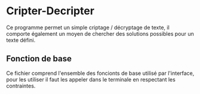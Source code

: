 # Cripter-Decripter

Ce programme permet un simple criptage / décryptage de texte, il comporte également un moyen de chercher des solutions possibles pour un texte défini.

## Fonction de base

Ce fichier comprend l'ensemble des foncionts de base utilisé par l'interface, pour les utiliser il faut les appeler dans le terminale en respectant les contraintes.

## 
